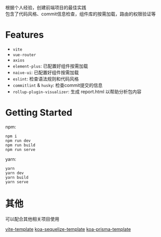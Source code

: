 根据个人经验，创建前端项目的最佳实践  
包含了代码风格、commit信息检查，组件库的按需加载，路由的权限验证等

# Features

+ `vite`
+ `vue-router`
+ `axios`
+ `element-plus`: 已配置好组件按需加载
+ `naive-ui`: 已配置好组件按需加载
+ `eslint`: 检查语法规则和代码风格
+ `commitlint` & `husky`: 检查commit提交的信息
+ `rollup-plugin-visualizer`: 生成 report.html 以帮助分析包内容

# Getting Started 

npm:
```shell
npm i
npm run dev
npm run build
npm run serve
```

yarn:
```shell
yarn
yarn dev
yarn build
yarn serve
```

# 其他

可以配合其他相关项目使用

[vite-template](https://github.com/ckvv/vite-template)
[koa-sequelize-template](https://github.com/ckvv/koa-sequelize-template)
[koa-prisma-template](https://github.com/ckvv/koa-prisma-template)